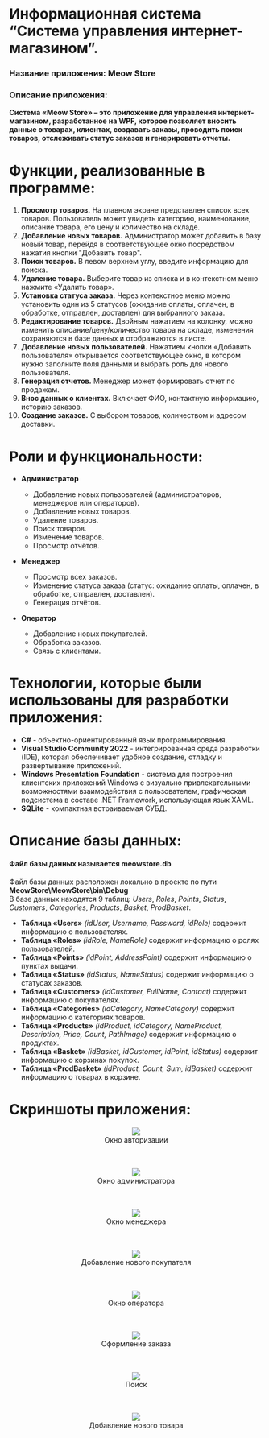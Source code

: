 # Информационная система “Система управления интернет-магазином”.
### Название приложения: Meow Store
### Описание приложения:
**Система «Meow Store» – это приложение для управления интернет-магазином, разработанное на WPF, которое позволяет вносить данные о товарах, клиентах, создавать заказы, проводить поиск товаров, отслеживать статус заказов и генерировать отчеты.**

# Функции, реализованные в программе:
1. **Просмотр товаров.** На главном экране представлен список всех товаров. Пользователь может увидеть категорию, наименование, описание товара, его цену и количество на складе.
2. **Добавление новых товаров.** Администратор может добавить в базу новый товар, перейдя в соответствующее окно посредством нажатия кнопки "Добавить товар".
3. **Поиск товаров.** В левом верхнем углу, введите информацию для поиска.
4. **Удаление товара.** Выберите товар из списка и в контекстном меню нажмите «Удалить товар».
5. **Установка статуса заказа.** Через контекстное меню можно установить один из 5 статусов (ожидание оплаты, оплачен, в обработке, отправлен, доставлен) для выбранного заказа.
6. **Редактирование товаров.** Двойным нажатием на колонку, можно изменить описание/цену/количество товара на складе, изменения сохраняются в базе данных и отображаются в листе.
7. **Добавление новых пользователей.** Нажатием кнопки «Добавить пользователя» открывается соответствующее окно, в котором нужно заполните поля данными и выбрать роль для нового пользователя.
8. **Генерация отчетов.** Менеджер может формировать отчет по продажам.
9. **Внос данных о клиентах.** Включает ФИО, контактную информацию, историю заказов.
10. **Создание заказов.** С выбором товаров, количеством и адресом доставки.

# Роли и функциональности:
- **Администратор**
  - Добавление новых пользователей (администраторов, менеджеров или операторов).
  - Добавление новых товаров.
  - Удаление товаров.
  - Поиск товаров.
  - Изменение товаров.
  - Просмотр отчётов.

- **Менеджер**
  - Просмотр всех заказов.
  - Изменение статуса заказа (статус: ожидание оплаты, оплачен, в обработке, отправлен, доставлен).
  - Генерация отчётов.

- **Оператор**
  - Добавление новых покупателей.
  - Обработка заказов.
  - Связь с клиентами.

# Технологии, которые были использованы для разработки приложения:
- **C#** - объектно-ориентированный язык программирования.
- **Visual Studio Community 2022** - интегрированная среда разработки (IDE), которая обеспечивает удобное создание, отладку и развертывание приложений.
- **Windows Presentation Foundation** - система для построения клиентских приложений Windows с визуально привлекательными возможностями взаимодействия с пользователем, графическая подсистема в составе .NET Framework, использующая язык XAML.
- **SQLite** - компактная встраиваемая СУБД.

# Описание базы данных:
#### Файл базы данных называется meowstore.db <br/>
Файл базы данных расположен локально в проекте по пути **MeowStore\MeowStore\bin\Debug** </br>
В базе данных находятся 9 таблиц: _Users_, _Roles_, _Points_, _Status_, _Customers_, _Categories_, _Products_, _Basket_, _ProdBasket_.

- **Таблица «Users»** _(idUser, Username, Password, idRole)_ содержит информацию о пользователях.
- **Таблица «Roles»** _(idRole, NameRole)_ содержит информацию о ролях пользователей.
- **Таблица «Points»** _(idPoint, AddressPoint)_ содержит информацию о пунктах выдачи.
- **Таблица «Status»** _(idStatus, NameStatus)_ содержит информацию о статусах заказов.
- **Таблица «Customers»** _(idCustomer, FullName, Contact)_ содержит информацию о покупателях.
- **Таблица «Categories»** _(idCategory, NameCategory)_ содержит информацию о категориях товаров.
- **Таблица «Products»** _(idProduct, idCategory, NameProduct, Description, Price, Count, PathImage)_ содержит информацию о продуктах.
- **Таблица «Basket»** _(idBasket, idCustomer, idPoint, idStatus)_ содержит информацию о корзинах покупок.
- **Таблица «ProdBasket»** _(idProduct, Count, Sum, idBasket)_ содержит информацию о товарах в корзине.

# Скриншоты приложения:

<p align="center">
  <img <img src="https://github.com/vanyaokblog/MeowStore/blob/main/Screenshots/MainWindow.png">
</br>Окно авторизации
</br> </br> </br>
</p>

<p align="center">
  <img <img src="https://github.com/vanyaokblog/MeowStore/blob/main/Screenshots/AdminWin.png">
</br>Окно администратора
</br> </br> </br>
</p>

<p align="center">
  <img <img src="https://github.com/vanyaokblog/MeowStore/blob/main/Screenshots/ManagerWin.png">
</br>Окно менеджера
</br> </br> </br>
</p>

<p align="center">
  <img <img src="https://github.com/vanyaokblog/MeowStore/blob/main/Screenshots/AddCustomerWin.png">
</br>Добавление нового покупателя
</br> </br> </br>
</p>

<p align="center">
  <img <img src="https://github.com/vanyaokblog/MeowStore/blob/main/Screenshots/OperatorWin.png">
</br>Окно оператора
</br> </br> </br>
</p>

<p align="center">
  <img <img src="https://github.com/vanyaokblog/MeowStore/blob/main/Screenshots/OrderWin.png">
</br>Оформление заказа
</br> </br> </br>
</p>

<p align="center">
  <img <img src="https://github.com/vanyaokblog/MeowStore/blob/main/Screenshots/Search.png">
</br>Поиск
</br> </br> </br>
</p>

<p align="center">
  <img <img src="https://github.com/vanyaokblog/MeowStore/blob/main/Screenshots/AddProductsWin.png">
</br>Добавление нового товара
</br> </br> </br>
</p>

